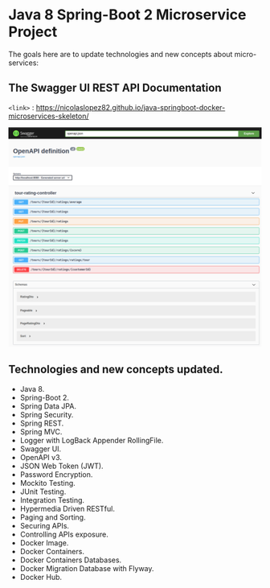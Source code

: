 # Java 8 Spring-Boot 2 Microservice Project

The goals here are to update technologies and new concepts about micro-services:

## The Swagger UI REST API Documentation


`<link>` : <https://nicolaslopez82.github.io/java-springboot-docker-microservices-skeleton/>

![](https://github.com/nicolaslopez82/java-springboot-docker-microservices-skeleton/blob/master/swagger-ui.png)

## Technologies and new concepts updated.

* Java 8.
* Spring-Boot 2.
* Spring Data JPA.
* Spring Security.
* Spring REST.
* Spring MVC.
* Logger with LogBack Appender RollingFile.
* Swagger UI.
* OpenAPI v3.
* JSON Web Token (JWT).
* Password Encryption.
* Mockito Testing.
* JUnit Testing.
* Integration Testing.
* Hypermedia Driven RESTful.
* Paging and Sorting.
* Securing APIs.
* Controlling APIs exposure.
* Docker Image.
* Docker Containers.
* Docker Containers Databases.
* Docker Migration Database with Flyway.
* Docker Hub.
